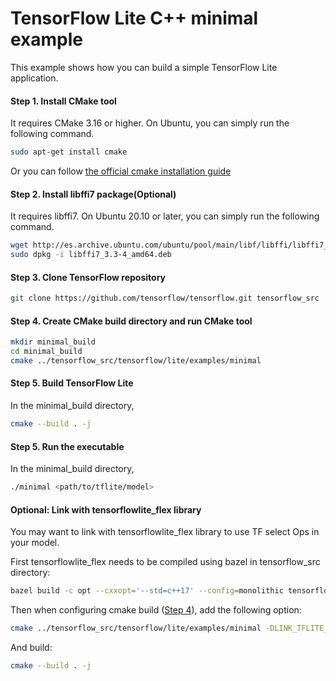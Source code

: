 # TensorFlow Lite C++ minimal example

This example shows how you can build a simple TensorFlow Lite application.

#### Step 1. Install CMake tool

It requires CMake 3.16 or higher. On Ubuntu, you can simply run the following
command.

```sh
sudo apt-get install cmake
```

Or you can follow
[the official cmake installation guide](https://cmake.org/install/)

#### Step 2. Install libffi7 package(Optional)

It requires libffi7. On Ubuntu 20.10 or later, you can simply run the following
command.

```sh
wget http://es.archive.ubuntu.com/ubuntu/pool/main/libf/libffi/libffi7_3.3-4_amd64.deb
sudo dpkg -i libffi7_3.3-4_amd64.deb
```

#### Step 3. Clone TensorFlow repository

```sh
git clone https://github.com/tensorflow/tensorflow.git tensorflow_src
```

#### Step 4. Create CMake build directory and run CMake tool

```sh
mkdir minimal_build
cd minimal_build
cmake ../tensorflow_src/tensorflow/lite/examples/minimal
```

#### Step 5. Build TensorFlow Lite

In the minimal_build directory,

```sh
cmake --build . -j
```

#### Step 5. Run the executable

In the minimal_build directory,

```sh
./minimal <path/to/tflite/model>
```

#### Optional: Link with tensorflowlite_flex library

You may want to link with tensorflowlite_flex library to use TF select Ops in your model.

First tensorflowlite_flex needs to be compiled using bazel in tensorflow_src directory:
```sh
bazel build -c opt --cxxopt='--std=c++17' --config=monolithic tensorflow/lite/delegates/flex:tensorflowlite_flex
```

Then when configuring cmake build ([Step 4](#step-4-create-cmake-build-directory-and-run-cmake-tool)), add the following option:

```sh
cmake ../tensorflow_src/tensorflow/lite/examples/minimal -DLINK_TFLITE_FLEX="ON"
```

And build:
```sh
cmake --build . -j
```